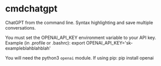 # cmdchatgpt
ChatGPT from the command line. Syntax highlighting and save multiple conversations.

You must set the OPENAI_API_KEY environment variable to your API key.
Example (in .profile or .bashrc):
export OPENAI_API_KEY='sk-exampleblahblahblah'

You will need the python3 `openai` module.
If using pip:
pip install openai
